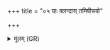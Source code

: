 +++
title = "०५ याः क्लन्दास् तमिषीचयो"

+++
<details><summary>मूलम् (GR)</summary>

याः क्लन्दास् तमिषीचयो  
अक्षकामा मनोमुहः ।  
ताभ्यो गन्धर्वपत्नीभ्यो  
अप्सराभ्यो ऽकरं नमः ॥
</details>